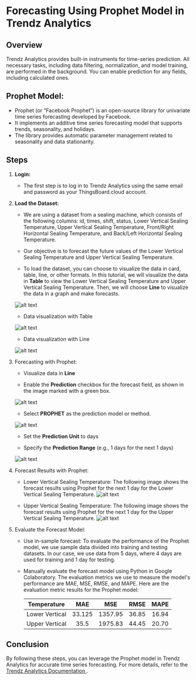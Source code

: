 # Forecasting Using Prophet Model in Trendz Analytics

## **Overview** 

Trendz Analytics provides built-in instruments for time-series prediction. All necessary tasks, including data filtering, normalization, and model training, are performed in the background. You can enable prediction for any fields, including calculated ones.

## **Prophet Model:**
* Prophet (or “Facebook Prophet”) is an open-source library for univariate time series forecasting developed by Facebook.
* It implements an additive time series forecasting model that supports trends, seasonality, and holidays.
* The library provides automatic parameter management related to seasonality and data stationarity.

## **Steps**

1. **Login:**

    * The first step is to log in to Trendz Analytics using the same email and password as your ThingsBoard.cloud account.

2. **Load the Dataset:**

    * We are using a dataset from a sealing machine, which consists of the following columns: id, times, shift, status, Lower Vertical Sealing Temperature, Upper Vertical Sealing Temperature, Front/Right Horizontal Sealing Temperature, and Back/Left Horizontal Sealing Temperature.

    * Our objective is to forecast the future values of the Lower Vertical Sealing Temperature and Upper Vertical Sealing Temperature.

    * To load the dataset, you can choose to visualize the data in card, table, line, or other formats. In this tutorial, we will visualize the data in **Table** to view the Lower Vertical Sealing Temperature and Upper Vertical Sealing Temperature. Then, we will choose **Line** to visualize the data in a graph and make forecasts.

    ![alt text](<format data visualization.png>)

    * Data visualization with Table

    ![alt text](<vertical bawah 26-29 march.png>)

    * Data visualization with Line

    ![alt text](<vertical bawah 26-29 march line.png>)

3. Forecasting with Prophet:
    * Visualize data in **Line**

    * Enable the **Prediction** checkbox for the forecast field, as shown in the image marked with a green box.

    ![alt text](<checkbox pred.png>)

    * Select **PROPHET** as the prediction model or method.

    ![alt text](<choose prophet.png>)

    * Set the **Prediction Unit** to days

    * Specify the **Prediction Range** (e.g., 1 days for the next 1 days)

    ![alt text](<1 day pred.png>)

4. Forecast Results with Prophet:
    * Lower Vertical Sealing Temperature: The following image shows the forecast results using Prophet for the next 1 day for the Lower Vertical Sealing Temperature.
    ![alt text](<new line__03_26_2024—03_29_2024 23_59_59_999__hour.png>)

    * Upper Vertical Sealing Temperature: The following image shows the forecast results using Prophet for the next 1 day for the Upper Vertical Sealing Temperature.
    ![alt text](<forecast_Va temp.png>)



5. Evaluate the Forecast Model:
    * Use in-sample forecast: To evaluate the performance of the Prophet model, we use sample data divided into training and testing datasets. In our case, we use data from 5 days, where 4 days are used for training and 1 day for testing.
    * Manually evaluate the forecast model using Python in Google Colaboratory. The evaluation metrics we use to measure the model's performance are MAE, MSE, RMSE, and MAPE. Here are the evaluation metric results for the Prophet model:


        | Temperature | MAE | MSE | RMSE | MAPE |
        |:---:|:---:|:---:|:---:|:---:|
        | Lower Vertical | 33.125 | 1357.95 | 36.85 | 16.94 |
        | Upper Vertical | 35.5 | 1975.83 | 44.45 | 20.70 |


## Conclusion
By following these steps, you can leverage the Prophet model in Trendz Analytics for accurate time series forecasting. For more details, refer to the [Trendz Analytics Documentation ](https://thingsboard.io/docs/trendz/). 

